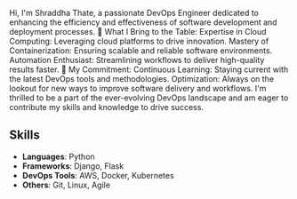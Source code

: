 Hi, I'm Shraddha Thate, a passionate DevOps Engineer dedicated to enhancing the efficiency and effectiveness of software development and deployment processes.
🚀 What I Bring to the Table:
Expertise in Cloud Computing: Leveraging cloud platforms to drive innovation.
Mastery of Containerization: Ensuring scalable and reliable software environments.
Automation Enthusiast: Streamlining workflows to deliver high-quality results faster.
🎯 My Commitment:
Continuous Learning: Staying current with the latest DevOps tools and methodologies.
Optimization: Always on the lookout for new ways to improve software delivery and workflows.
I'm thrilled to be a part of the ever-evolving DevOps landscape and am eager to contribute my skills and knowledge to drive success.
## Skills
- **Languages**: Python
- **Frameworks**: Django, Flask
- **DevOps Tools**: AWS, Docker, Kubernetes
- **Others**: Git, Linux, Agile
